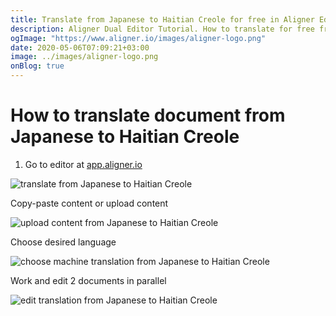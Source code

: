 ```yaml
---
title: Translate from Japanese to Haitian Creole for free in Aligner Editor
description: Aligner Dual Editor Tutorial. How to translate for free from Japanese to Haitian Creole. Aligner is multilingual document management platform. 
ogImage: "https://www.aligner.io/images/aligner-logo.png"
date: 2020-05-06T07:09:21+03:00
image: ../images/aligner-logo.png
onBlog: true
---
```


# How to translate document from Japanese to Haitian Creole

1. Go to editor at [app.aligner.io](https://app.aligner.io "Aligner App web page")

![translate from Japanese to Haitian Creole](../aligner-blank-editor.png "translate from Japanese to Haitian Creole")

Copy-paste content or upload content

![upload content from Japanese to Haitian Creole](../aligner-uploaded-document.png "upload content from Japanese to Haitian Creole")

Choose desired language

![choose machine translation from Japanese to Haitian Creole](../aligner-language-dropdown.png "choose machine translation from Japanese to Haitian Creole")

Work and edit 2 documents in parallel

![edit translation from Japanese to Haitian Creole](../aligner-double-sitded-editor.png "edit translation from Japanese to Haitian Creole")

